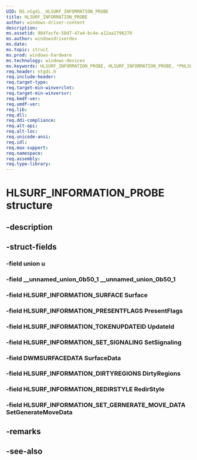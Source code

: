 ```yaml
---
UID: NS.ntgdi._HLSURF_INFORMATION_PROBE
title: HLSURF_INFORMATION_PROBE
author: windows-driver-content
description: 
ms.assetid: 984facfe-58d7-47a4-bc4e-a12aa2796270
ms.author: windowsdriverdev
ms.date: 
ms.topic: struct
ms.prod: windows-hardware
ms.technology: windows-devices
ms.keywords: HLSURF_INFORMATION_PROBE, HLSURF_INFORMATION_PROBE, *PHLSURF_INFORMATION_PROBE
req.header: ntgdi.h
req.include-header:
req.target-type:
req.target-min-winverclnt:
req.target-min-winversvr:
req.kmdf-ver:
req.umdf-ver:
req.lib:
req.dll:
req.ddi-compliance:
req.alt-api:
req.alt-loc:
req.unicode-ansi:
req.idl:
req.max-support:
req.namespace:
req.assembly:
req.type-library:
---
```


# HLSURF_INFORMATION_PROBE structure

## -description



## -struct-fields

### -field union u			
 	
### -field __unnamed_union_0b50_1 __unnamed_union_0b50_1			
 	
### -field HLSURF_INFORMATION_SURFACE Surface			
 	
### -field HLSURF_INFORMATION_PRESENTFLAGS PresentFlags			
 	
### -field HLSURF_INFORMATION_TOKENUPDATEID UpdateId			
 	
### -field HLSURF_INFORMATION_SET_SIGNALING SetSignaling			
 	
### -field DWMSURFACEDATA SurfaceData			
 	
### -field HLSURF_INFORMATION_DIRTYREGIONS DirtyRegions			
 	
### -field HLSURF_INFORMATION_REDIRSTYLE RedirStyle			
 	
### -field HLSURF_INFORMATION_SET_GERNERATE_MOVE_DATA SetGenerateMoveData			
 	
## -remarks

## -see-also